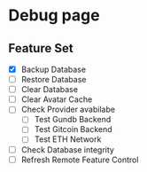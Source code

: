 # Debug page

## Feature Set

- [x] Backup Database
- [ ] Restore Database
- [ ] Clear Database
- [ ] Clear Avatar Cache
- [ ] Check Provider avabilabe
  - [ ] Test Gundb Backend
  - [ ] Test Gitcoin Backend
  - [ ] Test ETH Network
- [ ] Check Database integrity
- [ ] Refresh Remote Feature Control
